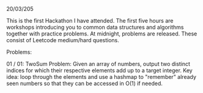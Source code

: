 20/03/205

This is the first Hackathon I have attended. The first five hours are workshops introducing you to common data structures and algorithms together with practice problems. 
At midnight, problems are released. These consist of Leetcode medium/hard questions.

Problems:

01 / 01: TwoSum
  Problem: Given an array of numbers, output two distinct indices for which their respective elements add up to a target integer.
  Key idea: loop through the elements and use a hashmap to "remember" already seen numbers so that they can be accessed in O(1) if needed.
